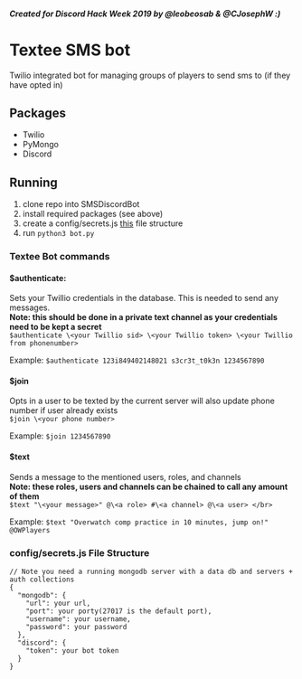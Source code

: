 ##### Created for Discord Hack Week 2019 by @leobeosab & @CJosephW :)
# Textee SMS bot
Twilio integrated bot for managing groups of players to send sms to (if they have opted in)

## Packages
* Twilio
* PyMongo
* Discord


## Running
1.  clone repo into SMSDiscordBot
2.  install required packages (see above)
3.  create a config/secrets.js [this](#user-content-configsecretsjs-file-structure) file structure
4. run ```python3 bot.py```

### Textee Bot commands
#### $authenticate:
Sets your Twillio credentials in the database. This is needed to send any messages. </br>
**Note: this should be done in a private text channel as your credentials need to be kept a secret** </br>
```$authenticate \<your Twillio sid> \<your Twillio token> \<your Twillio from phonenumber>``` <br/>

Example: ```$authenticate 123i849402148021 s3cr3t_t0k3n 1234567890```

#### $join
Opts in a user to be texted by the current server will also update phone number if user already exists </br>
```$join \<your phone number>``` </br>

Example: ```$join 1234567890```
#### $text
Sends a message to the mentioned users, roles, and channels</br>
**Note: these roles, users and channels can be chained to call any amount of them** </br>
```$text "\<your message>" @\<a role> #\<a channel> @\<a user> </br>``` </br>

Example: ```$text "Overwatch comp practice in 10 minutes, jump on!" @OWPlayers```

### config/secrets.js File Structure
```
// Note you need a running mongodb server with a data db and servers + auth collections
{
  "mongodb": {
    "url": your url,
    "port": your porty(27017 is the default port),
    "username": your username,
    "password": your password
  },
  "discord": {
    "token": your bot token
  }
}
```
